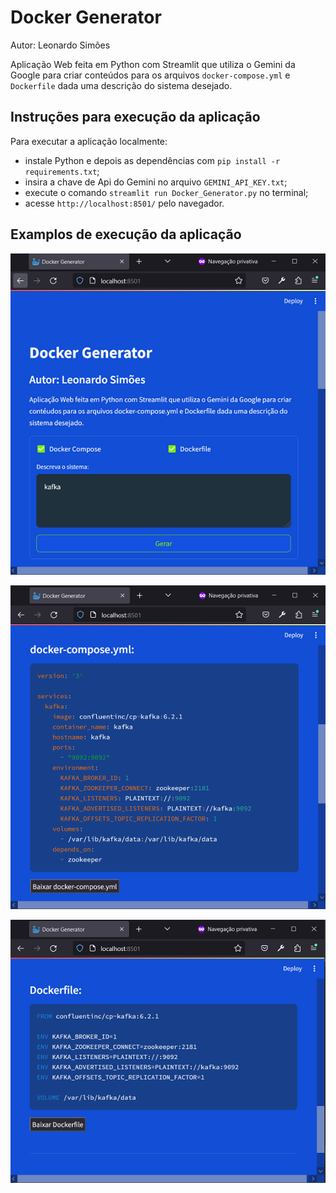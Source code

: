 # Docker Generator
Autor: Leonardo Simões

Aplicação Web feita em Python com Streamlit que utiliza o Gemini da Google para criar conteúdos para os arquivos
`docker-compose.yml` e `Dockerfile` dada uma descrição do sistema desejado.


## Instruções para execução da aplicação
Para executar a aplicação localmente:
- instale Python e depois as dependências com `pip install -r requirements.txt`;
- insira a chave de Api do Gemini no arquivo `GEMINI_API_KEY.txt`;
- execute o comando `streamlit run Docker_Generator.py` no terminal;
- acesse `http://localhost:8501/` pelo navegador.


## Examplos de execução da aplicação

![Image-01-DockerGenerator-Exemplo-01](images/Image-01-DockerGenerator-Exemplo-01.png)

![Image-02-DockerGenerator-Exemplo-01](images/Image-02-DockerGenerator-Exemplo-01.png)

![Image-03-DockerGenerator-Exemplo-01](images/Image-03-DockerGenerator-Exemplo-01.png)
